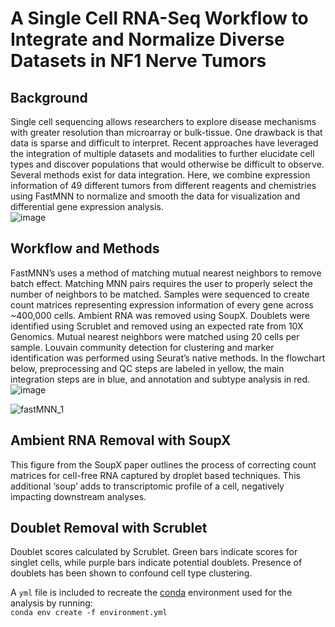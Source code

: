 # A Single Cell RNA-Seq Workflow to Integrate and Normalize Diverse Datasets in NF1 Nerve Tumors


## Background
Single cell sequencing allows researchers to explore disease mechanisms with greater resolution than microarray or bulk-tissue. One drawback is that data is sparse and difficult to interpret. Recent approaches have leveraged the integration of multiple datasets and modalities to further elucidate cell types and discover populations that would otherwise be difficult to observe. Several methods exist for data integration. Here, we combine expression information of 49 different tumors from different reagents and chemistries using FastMNN to normalize and smooth the data for visualization and differential gene expression analysis.  
![image](https://user-images.githubusercontent.com/28969387/168441675-a25aad12-a771-423d-8a8f-ddc3e6c7d7c9.png)

## Workflow and Methods
FastMNN’s uses a method of matching mutual nearest neighbors to remove batch effect. Matching MNN pairs requires the user to properly select the number of neighbors to be matched. Samples were sequenced to create count matrices representing expression information of every gene across ~400,000 cells. Ambient RNA was removed using SoupX. Doublets were identified using Scrublet and removed using an expected rate from 10X Genomics. Mutual nearest neighbors were matched using 20 cells per sample. Louvain community detection for clustering and marker identification was performed using Seurat’s native methods. In the flowchart below, preprocessing and QC steps are labeled in yellow, the main integration steps are in blue, and annotation and subtype analysis in red.
![image](https://user-images.githubusercontent.com/28969387/168441695-f594ffbe-e9e5-4251-adcf-3f0aee8127cf.png)

![fastMNN_1](https://user-images.githubusercontent.com/28969387/168602652-b942c474-6f48-4da1-a3d9-f656b98f112d.png)


## Ambient RNA Removal with SoupX
This figure from the SoupX paper outlines the process of correcting count matrices for cell-free RNA captured by droplet based techniques. This additional ‘soup’ adds to transcriptomic profile of a cell, negatively impacting downstream analyses. 

## Doublet Removal with Scrublet
Doublet scores calculated by Scrublet. Green bars indicate scores for singlet cells, while purple bars indicate potential doublets. Presence of doublets has been shown to confound cell type clustering.







A `yml` file is included to recreate the [conda](https://www.anaconda.com) environment used for the analysis by running:   
`conda env create -f environment.yml`
